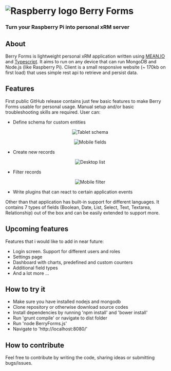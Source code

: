 # <img alt="Raspberry logo" src="http://placehold.it/16x20"/> Berry Forms

### Turn your Raspberry Pi into personal xRM server

## About

Berry Forms is lightweight personal xRM application written using [MEAN.IO](http://mean.io/#!/) and [Typescript](http://www.typescriptlang.org/). It aims to run on any device that can run MongoDB and Node.js (like Raspberry Pi). Client is a small responsive website (~ 170kb on first load) that uses simple rest api to retrieve and persist data.

## Features

First public GitHub release contains just few basic features to make Berry Forms usable for personal usage. Manual setup and/or basic troubleshooting skills are required. User can:

- Define schema for custom entities
    <p align="center"><img alt="Tablet schema" src="http://placehold.it/842x658"/></p>
    <p align="center"><img alt="Mobile fields" src="http://placehold.it/270x543"/></p>
- Create new records
    <p align="center"><img alt="Desktop list" src="http://placehold.it/844x592"/></p>
- Filter records
    <p align="center"><img alt="Mobile filter" src="http://placehold.it/263x516"/></p>
- Write plugins that can react to certain application events

Other than that application has built-in support for different languages. It contains 7 types of fields (Boolean, Date, List, Select, Text, Textarea, Relationship) out of the box and can be easily extended to support more.

## Upcoming features

Features that i would like to add in near future:

- Login screen. Support for different users and roles
- Settings page
- Dashboard with charts, predefined and custom counters
- Additional field types
- And a lot more ...

## How to try it

- Make sure you have installed nodejs and mongodb
- Clone repository or otherwise download source codes
- Install dependencies by running 'npm install' and 'bower install'
- Run 'grunt compile' or navigate to dist folder
- Run 'node BerryForms.js'
- Navigate to 'http://localhost:8080/'

## How to contribute

Feel free to contribute by writing the code, sharing ideas or submitting bugs/issues.

